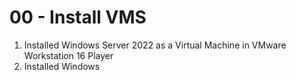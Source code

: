 # 00 - Install VMS

1. Installed Windows Server 2022 as a Virtual Machine in VMware Workstation 16 Player
2. Installed Windows 